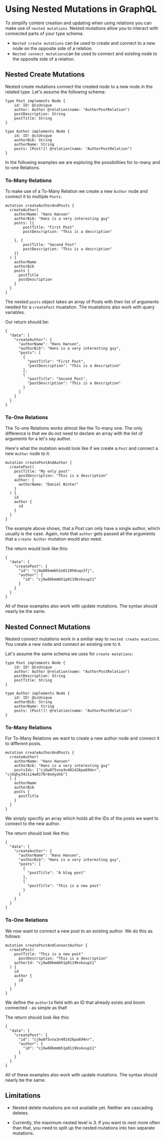 # Using Nested Mutations in GraphQL

To simplify content creation and updating when using relations you can make use of `nested mutations`.
Nested mutations allow you to interact with connected parts of your type schema.

- `Nested create mutations` can be used to create and connect to a new node on the opposite side of a relation.
- `Nested connect mutations`can be used to connect and existing node to the opposite side of a relation.

## Nested Create Mutations

Nested create mutations connect the created node to a new node in the related type. Let's assume the following schema:

```
type Post implements Node {
    id: ID! @isUnique
    author: Author @relation(name: "AuthorPostRelation")
    postDescription: String
    postTitle: String
}

type Author implements Node {
    id: ID! @isUnique
    authorBib: String
    authorName: String
    posts: [Post!]! @relation(name: "AuthorPostRelation")
}
```

In the following examples we are exploring the possibilities for to-many and to-one Relations.

### To-Many Relations

To make use of a To-Many Relation we create a new `Author` node and connect it to multiple `Posts`:

```
mutation createAuthorAndPosts {
  createAuthor(
    authorName: "Hans Hansen"
    authorBib: "Hans is a very interesting guy"
    posts: [{
        postTitle: "First Post"
        postDescription: "This is a description"
      
    }, {
        postTitle: "Second Post"
        postDescription: "This is a description"
    }]
  ) {
    authorName
    authorBib
    posts {
      postTitle
      postDescription
    }
  }
}
```

The nested `posts` object takes an array of Posts with their list of arguments needed for a `createPost` muatation.
The muatations also work with query variables.

Our return should be:

```
{
  "data": {
    "createAuthor": {
      "authorName": "Hans Hansen",
      "authorBib": "Hans is a very interesting guy",
      "posts": [
        {
          "postTitle": "First Post",
          "postDescription": "This is a description"
        },
        {
          "postTitle": "Second Post",
          "postDescription": "This is a description"
        }
      ]
    }
  }
}
```

### To-One Relations

The To-one Relations works almost like the To-many one. The only difference is that we do not need to declare an array with the list of arguments for a let's say author. 

Here's what the mutation would look like if we create a `Post` and connect a new `Author` node to it:

```
mutation createPostAndAuthor {
  createPost(
    postTitle: "My only post"
      postDescription: "This is a description"
    author: {
      authorName: "Daniel Winter"
    }
  ) {
    id
    author {
      id
    }
  }
}
``` 

The example above shows, that a Post can only have a single author, which usually is the case.
Again, note that `author` gets passed all the arguments that a `create Author` mutation would also need.

The return would look like this:
```
{
  "data": {
    "createPost": {
      "id": "cj6w88kmmbh1o0119h6uqx3fj",
      "author": {
        "id": "cj6w88kmmbh1p0119kskxup11"
      }
    }
  }
}
```

All of these examples also work with update mutations. The syntax should nearly be the same.

## Nested Connect Mutations

Nested connect mutations work in a smiliar way to `nested create muations`. You create a new node and connect an existing one to it.

Let's assume the same schema we uses for `create mutations`:
```
type Post implements Node {
    id: ID! @isUnique
    author: Author @relation(name: "AuthorPostRelation")
    postDescription: String
    postTitle: String
}

type Author implements Node {
    id: ID! @isUnique
    authorBib: String
    authorName: String
    posts: [Post!]! @relation(name: "AuthorPostRelation")
}
```

### To-Many Relations

For To-Many Relations we want to create a new author node and connect it to different posts.

```
mutation createAuthorAndPosts {
  createAuthor(
    authorName: "Hans Hansen"
    authorBib: "Hans is a very interesting guy"
    postsIds: ["cj6w8f5vna3n401426pa694nr", "cj6qhy34z1i4w0176r8o4yohb"]
  ) {
    authorName
    authorBib
    posts {
      postTitle
    }
  }
}
```

We simply specifiy an array which holds all the IDs of the posts we want to connect to the new author.

The return should look like this:
```
{
  "data": {
    "createAuthor": {
      "authorName": "Hans Hansen",
      "authorBib": "Hans is a very interesting guy",
      "posts": [
        {
          "postTitle": "A blog post"
        },
        {
          "postTitle": "This is a new post"
        }
      ]
    }
  }
}
```

### To-One Relations

We now want to connect a new post to an existing author. We do this as follows:
```
mutation createPostAndConnectAuthor {
  createPost(
    postTitle: "This is a new post"
      postDescription: "This is a description"
    authorId: "cj6w88kmmbh1p0119kskxup11"
  ) {
    id
    author {
      id
    }
  }
}
```

We define the `authorId` field with an ID that already exists and boom connected - as simple as that!

The return should look like this:
```
{
  "data": {
    "createPost": {
      "id": "cj6w8f5vna3n401426pa694nr",
      "author": {
        "id": "cj6w88kmmbh1p0119kskxup11"
      }
    }
  }
}
```

All of these examples also work with update mutations. The syntax should nearly be the same.

## Limitations

- Nested delete mutations are not available yet. Neither are cascading deletes.

- Currently, the maximum nested level is 3. If you want to nest more often than that, you need to split up the nested mutations into two separate mutations.
